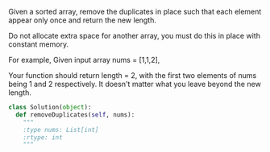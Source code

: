 
Given a sorted array, remove the duplicates in place such that each element appear only once and return the new length.


Do not allocate extra space for another array, you must do this in place with constant memory.



For example,
Given input array nums = [1,1,2],


Your function should return length = 2, with the first two elements of nums being 1 and 2 respectively. It doesn't matter what you leave beyond the new length.



```python
class Solution(object):
  def removeDuplicates(self, nums):
    """
    :type nums: List[int]
    :rtype: int
    """
```
